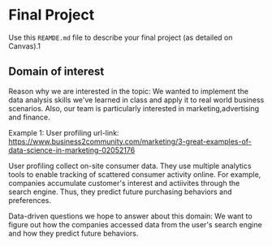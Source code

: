 # Final Project
Use this `REAMDE.md` file to describe your final project (as detailed on Canvas).1

## Domain of interest
Reason why we are interested in the topic: 
We wanted to implement the data analysis skills we've learned in class and apply it to real world business scenarios. Also, our team is particularly interested in marketing,advertising and finance. 

Example 1: User profiling
url-link: https://www.business2community.com/marketing/3-great-examples-of-data-science-in-marketing-02052176

User profiling collect on-site consumer data. They use multiple analytics tools to enable tracking of scattered consumer activity online. For example, companies accumulate customer's interest and actiivites through the search engine. Thus, they predict future purchasing behaviors and preferences. 

Data-driven questions we hope to answer about this domain: We want to figure out how the companies accessed data from the user's search engine and how they predict future behaviors.








